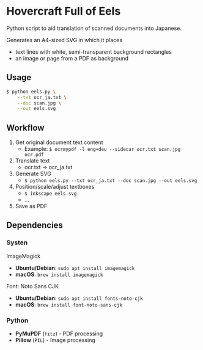 # Hovercraft Full of Eels

Python script to aid translation of scanned documents into Japanese.

Generates an A4-sized SVG in which it places

* text lines with white, semi-transparent background rectangles
* an image or page from a PDF as background

## Usage

```bash
$ python eels.py \
    --txt ocr_ja.txt \
    --doc scan.jpg \
    --out eels.svg
```

## Workflow

1. Get original document text content
    * Example: `$ ocrmypdf -l eng+deu --sidecar ocr.txt scan.jpg ocr.pdf`
2. Translate text
    * ocr.txt -> ocr_ja.txt
3. Generate SVG
    * `$ python eels.py --txt ocr_ja.txt --doc scan.jpg --out eels.svg`
4. Position/scale/adjust textboxes
    * `$ inkscape eels.svg`
    * ...
5. Save as PDF

## Dependencies

### Systen

ImageMagick

- **Ubuntu/Debian**: `sudo apt install imagemagick`
- **macOS**: `brew install imagemagick`

Font: Noto Sans CJK

- **Ubuntu/Debian**: `sudo apt install fonts-noto-cjk`
- **macOS**: `brew install font-noto-sans-cjk`

### Python

- **PyMuPDF** (`fitz`) - PDF processing
- **Pillow** (`PIL`) - Image processing  
